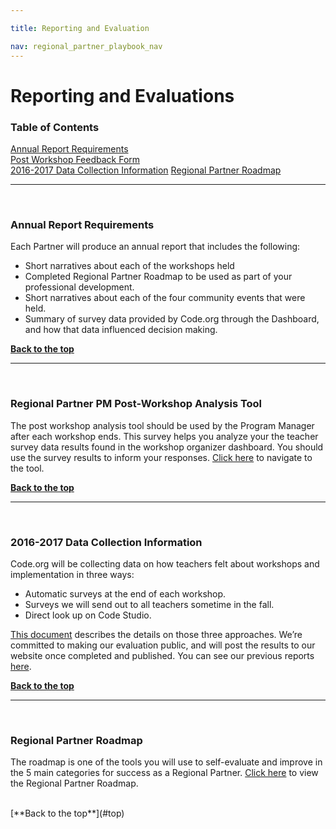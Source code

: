 ```yaml
---

title: Reporting and Evaluation

nav: regional_partner_playbook_nav
---
```

<a id="top"></a>

# Reporting and Evaluations


### Table of Contents

[Annual Report Requirements](#requirements)<br/>
[Post Workshop Feedback Form](#form)<br/>
[2016-2017 Data Collection Information](#data)
[Regional Partner Roadmap](#roadmap)<br/>

________________
<a id="requirements"></a>
<br/>

### **Annual Report Requirements**
Each Partner will produce an annual report that includes the following:<br/>


- Short narratives about each of the workshops held<br/>
- Completed Regional Partner Roadmap to be used as part of your professional development. <br/>
- Short narratives about each of the four community events that were held.<br/>
- Summary of survey data provided by Code.org through the Dashboard, and how that data influenced decision making.<br/>


[**Back to the top**](#top)
<br/>

________________
<a id="form"></a>
<br/>

### **Regional Partner PM Post-Workshop Analysis Tool**
The post workshop analysis tool should be used by the Program Manager after each workshop ends. This survey helps you analyze your the teacher survey data results found in the workshop organizer dashboard. You should use the survey results to inform your responses.
[Click here](https://docs.google.com/a/code.org/forms/d/14zbz_PuRxNpJI6HtMBmJkCWCqV9O_ZDCYbXiHAeYs7A/viewform) to navigate to the tool.


[**Back to the top**](#top)
<br/>

________________
<a id="data"></a>
<br/>

### **2016-2017 Data Collection Information**
Code.org will be collecting data on how teachers felt about workshops and implementation in three ways:

- Automatic surveys at the end of each workshop. 
- Surveys we will send out to all teachers sometime in the fall. 
- Direct look up on Code Studio. 

[This document](https://docs.google.com/document/d/1881ECNGv4tyIzatqHj1bWKm73e16Zq7uVEoPItqXmiY/edit?usp=sharing) describes the details on those three approaches. We’re committed to making our evaluation public, and will post the results to our website once completed and published. You can see our previous reports [here](https://code.org/about/evaluation). 


[**Back to the top**](#top)
<br/>


________________
<a id="roadmap"></a>
<br/>
### **Regional Partner Roadmap**
The roadmap is one of the tools you will use to self-evaluate and improve in the 5 main categories for success as a Regional Partner. [Click here](https://docs.google.com/document/d/1e352PvR0NG0VLmrLg1i3o7AEHeysmohwqPtXGAqZLXA/edit?usp=sharing) to view the Regional Partner Roadmap.

<br/>
[**Back to the top**](#top)
<br/>